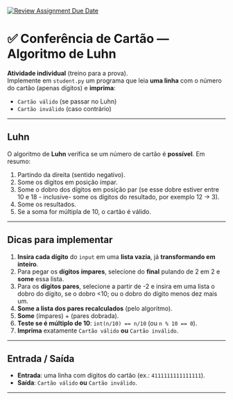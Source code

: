 [![Review Assignment Due Date](https://classroom.github.com/assets/deadline-readme-button-22041afd0340ce965d47ae6ef1cefeee28c7c493a6346c4f15d667ab976d596c.svg)](https://classroom.github.com/a/2ElBMJx-)
# ✅ Conferência de Cartão — Algoritmo de Luhn

**Atividade individual** (treino para a prova).  
Implemente em `student.py` um programa que leia **uma linha** com o número do cartão (apenas dígitos) e **imprima**:

- `Cartão válido`  (se passar no Luhn)
- `Cartão inválido` (caso contrário)

---

## Luhn
O algoritmo de **Luhn** verifica se um número de cartão é **possível**. Em resumo:
1) Partindo da direita (sentido negativo).  
2) Some os dígitos em posição ímpar.  
3) Some o dobro dos dígitos em posição par (se esse dobre estiver entre 10 e 18 - inclusive- some os dígitos do resultado, por exemplo 12 -> 3).
4) Some os resultados.  
5) Se a soma for múltipla de 10, o cartão é válido.

---

## Dicas para implementar

1. **Insira cada dígito** do `input` em uma **lista vazia**, já **transformando em inteiro**.
2. Para pegar os **dígitos ímpares**, selecione do **final** pulando de 2 em 2 e **some** essa lista.
3. Para os **dígitos pares**, selecione a partir de -2 e insira em uma lista o dobro do dígito, se o dobro <10; ou o dobro do dígito menos dez mais um.
4. **Some a lista dos pares recalculados** (pelo algoritmo).
5. **Some** (ímpares) + (pares dobrada).
6. **Teste se é múltiplo de 10**: `int(n/10) == n/10` (ou `n % 10 == 0`).
7. **Imprima** exatamente `Cartão válido` **ou** `Cartão inválido`.


---

## Entrada / Saída
- **Entrada**: uma linha com dígitos do cartão (ex.: `4111111111111111`).  
- **Saída**: `Cartão válido` **ou** `Cartão inválido`.

---

